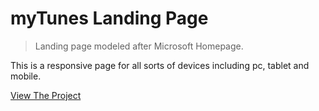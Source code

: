 # myTunes Landing Page

> Landing page modeled after Microsoft Homepage.

This is a responsive page for all sorts of devices including pc, tablet and mobile.

[View The Project](https://akumar111.github.io/MICROSOFT-CLONE/)